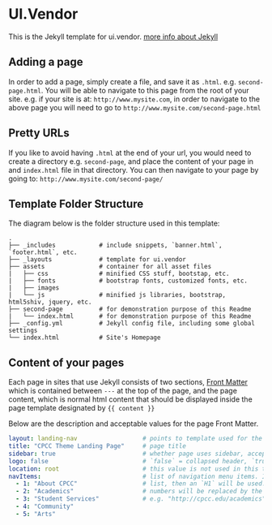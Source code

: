 UI.Vendor
=========

This is the Jekyll template for ui.vendor. [more info about Jekyll](http://jekyllrb.com/docs/home/)

Adding a page
-------------
In order to add a page, simply create a file, and save it as `.html`. e.g. `second-page.html`. You will be able to navigate to this page from the root of your site. e.g. if your site is at: `http://www.mysite.com`, in order to navigate to the above page you will need to go to `http://www.mysite.com/second-page.html`

Pretty URLs
-----------
If you like to avoid having `.html` at the end of your url, you would need to create a directory e.g. `second-page`, and place the content of your page in and `index.html` file in that directory. You can then navigate to your page by going to:
`http://www.mysite.com/second-page/`

Template Folder Structure
-------------------------
The diagram below is the folder structure used in this template:

```
.
├── _includes            # include snippets, `banner.html`, `footer.html`, etc.
├── _layouts             # template for ui.vendor
├── assets               # container for all asset files
|   ├── css              # minified CSS stuff, bootstap, etc.
|   ├── fonts            # bootstrap fonts, customized fonts, etc.
|   ├── images           
|   └── js               # minified js libraries, bootstrap, html5shiv, jquery, etc.
├── second-page          # for demonstration purpose of this Readme
|   └── index.html       # for demonstration purpose of this Readme
├── _config.yml          # Jekyll config file, including some global settings
└── index.html           # Site's Homepage
```

Content of your pages
---------------------
Each page in sites that use Jekyll consists of two sections, [Front Matter](http://jekyllrb.com/docs/frontmatter/) which is contained between `---` at the top of the page, and the page content, which is normal html content that should be displayed inside the page template designated by `{{ content }}`

Below are the description and acceptable values for the page Front Matter.

```YAML
layout: landing-nav                  # points to template used for the page under `_layouts` folder
title: "CPCC Theme Landing Page"     # page title
sidebar: true                        # whether page uses sidebar, acceptable values `true`/`false`
logo: false                          # `false` = collapsed header, `true` = expanded header
location: root                       # this value is not used in this templated, might be removed in future
navItems:                            # list of navigation menu items. If only 1 item is included in this 
  - 1: "About CPCC"                  # list, then an `H1` will be used. 
  - 2: "Academics"                   # numbers will be replaced by the url that the item needs to point to
  - 3: "Student Services"            # e.g. "http://cpcc.edu/academics" : "Academics"
  - 4: "Community"                   
  - 5: "Arts"
```

